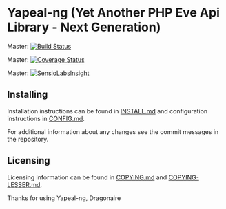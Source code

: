 Yapeal-ng (Yet Another PHP Eve Api Library - Next Generation)
========================================

Master: [![Build Status](https://travis-ci.org/Yapeal/yapeal-ng.svg?branch=master)](https://travis-ci.org/Yapeal/yapeal-ng.svg?branch=master)

Master: [![Coverage Status](https://coveralls.io/repos/Yapeal/yapeal-ng/badge.svg?branch=master&service=github)](https://coveralls.io/github/Yapeal/yapeal-ng?branch=master)

Master: [![SensioLabsInsight](https://insight.sensiolabs.com/projects/bd0be573-010a-42d6-8010-cdab48ff23c5/mini.png)](https://insight.sensiolabs.com/projects/bd0be573-010a-42d6-8010-cdab48ff23c5)

## Installing

Installation instructions can be found in [INSTALL.md](INSTALL.md) and
configuration instructions in [CONFIG.md](CONFIG.md).

For additional information about any changes see the commit messages in the
repository.

## Licensing

Licensing information can be found in [COPYING.md](COPYING.md) and
[COPYING-LESSER.md](COPYING-LESSER.md).

Thanks for using Yapeal-ng, Dragonaire
